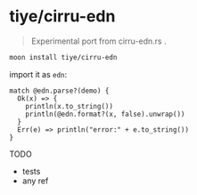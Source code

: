 # tiye/cirru-edn

> Experimental port from cirru-edn.rs .

```bash
moon install tiye/cirru-edn
```

import it as `edn`:

```moonbit
match @edn.parse?(demo) {
  Ok(x) => {
    println(x.to_string())
    println(@edn.format?(x, false).unwrap())
  }
  Err(e) => println("error:" + e.to_string())
}
```

TODO

- tests
- any ref
